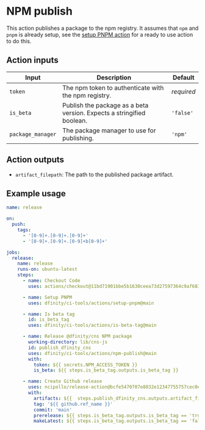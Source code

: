# NPM publish

This action publishes a package to the npm registry. It assumes that `npm` and `pnpm` is already setup, see the [setup PNPM action](../setup-pnpm/README.md) for a ready to use action to do this.

## Action inputs

| Input             | Description                                                           | Default    |
| ----------------- | --------------------------------------------------------------------- | ---------- |
| `token`           | The npm token to authenticate with the npm registry.                  | _required_ |
| `is_beta`         | Publish the package as a beta version. Expects a stringified boolean. | `'false'`  |
| `package_manager` | The package manager to use for publishing.                            | `'npm'`    |

## Action outputs

- `artifact_filepath`: The path to the published package artifact.

## Example usage

```yaml
name: release

on:
  push:
    tags:
      - '[0-9]+.[0-9]+.[0-9]+'
      - '[0-9]+.[0-9]+.[0-9]+b[0-9]+'

jobs:
  release:
    name: release
    runs-on: ubuntu-latest
    steps:
      - name: Checkout Code
        uses: actions/checkout@11bd71901bbe5b1630ceea73d27597364c9af683 # v4.2.2

      - name: Setup PNPM
        uses: dfinity/ci-tools/actions/setup-pnpm@main

      - name: Is beta tag
        id: is_beta_tag
        uses: dfinity/ci-tools/actions/is-beta-tag@main

      - name: Release @dfinity/cns NPM package
        working-directory: lib/cns-js
        id: publish_dfinity_cns
        uses: dfinity/ci-tools/actions/npm-publish@main
        with:
          token: ${{ secrets.NPM_ACCESS_TOKEN }}
          is_beta: ${{ steps.is_beta_tag.outputs.is_beta_tag }}

      - name: Create Github release
        uses: ncipollo/release-action@bcfe5470707e8832e12347755757cec0eb3c22af # v1.18.0
        with:
          artifacts: ${{  steps.publish_dfinity_cns.outputs.artifact_filepath }}
          tag: '${{ github.ref_name }}'
          commit: 'main'
          prerelease: ${{ steps.is_beta_tag.outputs.is_beta_tag == 'true' }}
          makeLatest: ${{ steps.is_beta_tag.outputs.is_beta_tag == 'false' }}
```
